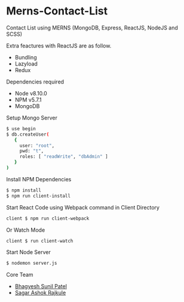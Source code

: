 # Merns-Contact-List
Contact List using MERNS (MongoDB, Express, ReactJS, NodeJS and SCSS)

Extra feactures with ReactJS are as follow.

  - Bundling
  - Lazyload
  - Redux


Dependencies required

  - Node v8.10.0
  - NPM v5.7.1
  - MongoDB


Setup Mongo Server

```sh
$ use begin
$ db.createUser(
   {
     user: "root",
     pwd: "t",
     roles: [ "readWrite", "dbAdmin" ]
   }
)
```


Install NPM Dependencies

```sh
$ npm install
$ npm run client-install
```


Start React Code using Webpack command in Client Directory

```sh
client $ npm run client-webpack
```

Or Watch Mode

```sh
client $ run client-watch
```


Start Node Server

```sh
$ nodemon server.js
```

Core Team

* [Bhagyesh Sunil Patel]
* [Sagar Ashok Rajkule]


[//]: # (These are reference links used in the body of this note)

   [Bhagyesh Sunil Patel]: <https://github.com/uzrnem>
   [Sagar Ashok Rajkule]: <https://github.com/sagarrajkule>
